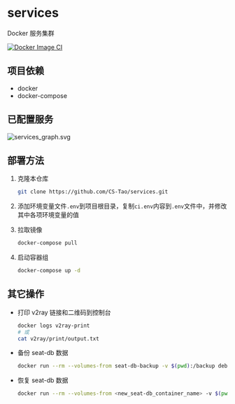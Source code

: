 # services

Docker 服务集群

[![Docker Image CI](https://github.com/CS-Tao/services/workflows/Docker%20Compose%20CI/badge.svg)](https://github.com/CS-Tao/services/actions)

## 项目依赖

- docker
- docker-compose

## 已配置服务

![services_graph.svg](https://home.cs-tao.cc/services/services_graph.svg)

## 部署方法

1. 克隆本仓库

    ```bash
    git clone https://github.com/CS-Tao/services.git
    ```

1. 添加环境变量文件`.env`到项目根目录，复制`ci.env`内容到`.env`文件中，并修改其中各项环境变量的值

1. 拉取镜像

    ```bash
    docker-compose pull
    ```

1. 启动容器组

    ```bash
    docker-compose up -d
    ```

## 其它操作

- 打印 v2ray 链接和二维码到控制台
    ```bash
    docker logs v2ray-print
    # 或
    cat v2ray/print/output.txt
    ```

- 备份 seat-db 数据
    ```bash
    docker run --rm --volumes-from seat-db-backup -v $(pwd):/backup debian tar cvf /backup/backup.tar /var/lib/mysql
    ```

- 恢复 seat-db 数据
    ```bash
    docker run --rm --volumes-from <new_seat-db_container_name> -v $(pwd):/backup debian tar xvf　/backup/backup.tar -C /
    ```

